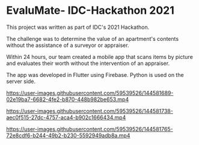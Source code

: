 # EvaluMate- IDC-Hackathon 2021
This project was written as part of IDC's 2021 Hackathon.

The challenge was to determine the value of an apartment's contents without the assistance of a surveyor or appraiser.

Within 24 hours, our team created a mobile app that scans items by picture and evaluates their worth without the intervention of an appraiser.

The app was developed in Flutter using Firebase.
Python is used on the server side.



https://user-images.githubusercontent.com/59539526/144581689-02e19ba7-6682-4fe2-b870-448b982be653.mp4

https://user-images.githubusercontent.com/59539526/144581738-aec0f515-27dc-4757-aca4-b902c1666434.mp4

https://user-images.githubusercontent.com/59539526/144581765-72e8cdf6-b244-49b2-b230-5592949adb8a.mp4


